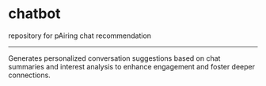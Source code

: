 # chatbot
repository for pAiring chat recommendation

---

Generates personalized conversation suggestions based on chat summaries and interest analysis to enhance engagement and foster deeper connections.